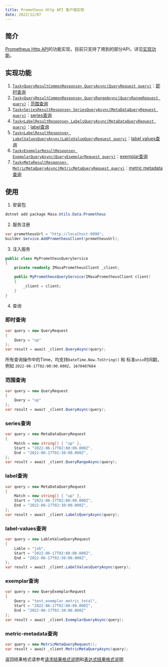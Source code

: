 ```yaml
---
title: Prometheus Http API 客户端实现
date: 2022/12/07
---
```


## 简介

[Prometheus Http API](https://prometheus.io/docs/prometheus/latest/querying/api/)的功能实现，目前只支持了用到的部分API，详见[实现功能](#实现功能)。

## 实现功能

1. [`Task<QueryResultCommonResponse> QueryAsync(QueryRequest query)`](#即时查询)：[即时查询](https://prometheus.io/docs/prometheus/latest/querying/api/#instant-queries)
2. [`Task<QueryResultCommonResponse> QueryRangeAsync(QueryRangeRequest query)`](#范围查询)：[范围查询](https://prometheus.io/docs/prometheus/latest/querying/api/#range-queries)
3. [`Task<SeriesResultResponse> SeriesQueryAsync(MetaDataQueryRequest query)`](#series查询)：[series查询](https://prometheus.io/docs/prometheus/latest/querying/api/#querying-metadata)
4. [`Task<LabelResultResponse> LabelsQueryAsync(MetaDataQueryRequest query)`](#label查询)：[label查询](https://prometheus.io/docs/prometheus/latest/querying/api/#getting-label-names)
5. [`Task<LabelResultResponse> LabelValuesQueryAsync(LableValueQueryRequest query)`](#label-values查询)：[label values查询](https://prometheus.io/docs/prometheus/latest/querying/api/#querying-label-values)
6. [`Task<ExemplarResultResponse> ExemplarQueryAsync(QueryExemplarRequest query)`](#exemplar查询)：[exemplar查询](https://prometheus.io/docs/prometheus/latest/querying/api/#querying-exemplars)
7. [`Task<MetaResultResponse> MetricMetaQueryAsync(MetricMetaQueryRequest query)`](#metric-metadata查询)：[metric metadata查询](https://prometheus.io/docs/prometheus/latest/querying/api/#querying-target-metadata)

## 使用

1. 安装包

``` C#
dotnet add package Masa.Utils.Data.Prometheus
```

2. 服务注册

``` C#
var prometheusUrl = "http://localhost:9090";
builder.Service.AddPrometheusClient(prometheusUrl);
```

3. 注入服务

``` C#
public class MyPrometheusQueryService
{
    private readonly IMasaPrometheusClient _client;

    public MyPrometheusQueryService(IMasaPrometheusClient client)
    {
        _client = client;
    }
}
```

4. 查询

### 即时查询

``` C#
var query = new QueryRequest
{
    Query = "up"
};
var result = await _client.QueryAsync(query);
```

所有查询操作中的Time，均支持`DateTime.Now.ToString()` 和 标准`unix`时间戳，例如 `2022-06-17T02:00:00.000Z`、`1670407664`

### 范围查询

``` C#
var query = new QueryRequest
{
    Query = "up"
};
var result = await _client.QueryAsync(query);
```

### series查询

``` C#
var query = new MetaDataQueryRequest
{
    Match = new string[] { "up" },
    Start = "2022-06-17T02:00:00.000Z",
    End = "2022-06-17T02:30:00.000Z",
};
var result = await _client.QueryRangeAsync(query);
```

### label查询

``` C#
var query = new MetaDataQueryRequest
{
    Match = new string[] { "up" },
    Start = "2022-06-17T02:00:00.000Z",
    End = "2022-06-17T02:30:00.000Z",
};
var result = await _client.LabelsQueryAsync(query);
```

### label-values查询

``` C#
var query = new LableValueQueryRequest
{
    Lable = "job",
    Start = "2022-06-17T02:00:00.000Z",
    End = "2022-06-17T02:30:00.000Z",
};
var result = await _client.LabelValuesQueryAsync(query);
```

### exemplar查询

``` C#
var query = new QueryExemplarRequest
{
    Query = "test_exemplar_metric_total",
    Start = "2022-06-17T02:00:00.000Z",
    End = "2022-06-17T02:30:00.000Z"
};
var result = await _client.ExemplarQueryAsync(query);
```

### metric-metadata查询

``` C#
var query = new MetricMetaQueryRequest();
var result = await _client.MetricMetaQueryAsync(query);
```

返回结果格式请参考[请求结果格式说明](https://prometheus.io/docs/prometheus/latest/querying/api/#format-overview)和[表达式结果格式说明](https://prometheus.io/docs/prometheus/latest/querying/api/#expression-query-result-formats)